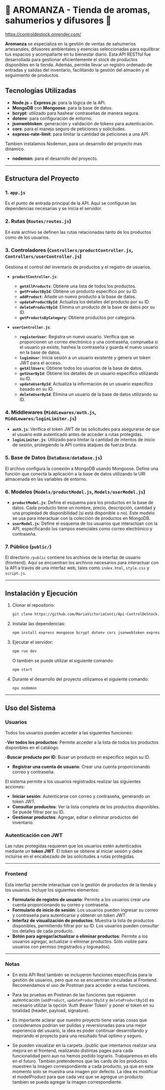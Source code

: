 # 🌸 AROMANZA - Tienda de aromas, sahumerios y difusores 🌸
https://controldestock.onrender.com/

**Aromanza** se especializa en la gestión de ventas de sahumerios artesanales, difusores ambientales y esencias seleccionadas para equilibrar tus espacios y acompañarte en tu bienestar diario. Esta API RESTful fue desarrollada para gestionar eficientemente el stock de productos disponibles en la tienda. Además, permite llevar un registro ordenado de entradas y salidas del inventario, facilitando la gestión del almacén y el seguimiento de productos.

## Tecnologías Utilizadas

- **Node.js** + **Express.js**: para la lógica de la API.
- **MongoDB** con **Mongoose**: para la base de datos.
- **bcrypt**: utilizado para hashear contraseñas de manera segura.
- **dotenv**: para configuración de entorno.
- **jsonwebtoken**: generación y validación de tokens para autenticación.
- **cors**: para el manejo seguro de peticiones y solicitudes.
- **express-rate-limit**: para limitar la cantidad de peticiones a una API.

Tambien instalamos Nodemon, para un desarrollo del proyecto mas dinamico. 
- **nodemon**: para el desarrollo del proyecto.

---

## Estructura del Proyecto

### 1. `app.js`

Es el punto de entrada principal de la API. Aquí se configuran las dependencias necesarias y se inicia el servidor.

### 2. **Rutas** (`Routes/routes.js`)

En este archivo se definen las rutas relacionadas tanto de los productos como de los usuarios.

### 3. **Controladores** (`Controllers/productController.js`, `Controllers/userController.js`)

Gestiona el control del inventario de productos y el registro de usuarios.

- **`productController.js`**: 
  - **`getAllProducts`**: Obtiene una lista de todos los productos.
  - **`getProductById`**: Obtiene un producto específico por su ID.
  - **`addProduct`**: Añade un nuevo producto a la base de datos.
  - **`updateProductById`**: Actualiza los detalles del producto por su ID.
  - **`deleteProductById`**: Elimina un producto de la base de datos por su ID.
  - **`getProductsByCategory`**: Obtiene productos por categoría.

- **`userController.js`**:
  - **`registerUser`**: Registra un nuevo usuario. Verifica que se proporcionen un correo electrónico y una contraseña, comprueba si el usuario ya existe, hashea la contraseña y guarda el nuevo usuario en la base de datos.
  - **`loginUser`**: Inicia sesión a un usuario existente y genera un token JWT para el acceso.
  - **`getAllUsers`**: Obtiene todos los usuarios de la base de datos.
  - **`getUserById`**: Obtiene los detalles de un usuario específico utilizando su ID.
  - **`updateUserById`**: Actualiza la información de un usuario específico basado en su ID.
  - **`deleteUserById`**: Elimina un usuario de la base de datos utilizando su ID.

  
### 4. **Middlewares** (`MiddLewares/auth.js`, `MiddLewares/loginLimiter.js`)

- **`auth.js`**: Verifica el token JWT de las solicitudes para asegurarse de que el usuario esté autenticado antes de acceder a rutas protegidas.
- **`loginLimiter.js`**: Utilizado para limitar la cantidad de intentos de inicio de sesión, protegiendo la API contra ataques de fuerza bruta.

### 5. **Base de Datos** (`DataBase/dataBase.js`)

El archivo configura la conexión a MongoDB usando Mongoose. Define una función que conecta la aplicación a la base de datos utilizando la URI almacenada en las variables de entorno. 

### 6. **Modelos** (`Models/productModel.js`, `Models/userModel.js`)

- **`productModel.js`**: Define el esquema para los productos en la base de datos. Cada producto tiene un nombre, precio, descripción, cantidad y una propiedad de disponibilidad (si está disponible o no). Este modelo se usa para interactuar con la colección de productos en MongoDB.
- **`userModel.js`**: Define el esquema de los usuarios que interactúan con la API, especificando los campos esenciales como correo electrónico y contraseña.

### 7. Público (`public/`)

El directorio `/public` contiene los archivos de la interfaz de usuario (frontend). Aquí se encuentran los archivos necesarios para interactuar con la API a través de una interfaz web, tales como `index.html`, `style.css` y `script.js`.

---

## Instalación y Ejecución

1. Clonar el repositorio:
   ```bash
   git clone https://github.com/MariaVictoriaConti/Api-ControlDeStock.git

   ```
2. Instalar las dependencias:
   ```bash
   npm install express mongoose bcrypt dotenv cors jsonwebtoken express-rate-limit  
   ```
3. Ejecutar el servidor:
   ```bash
   npm run dev
   ```
   O también se puede utilizar el siguiente comando:
   ```bash
   npm start
   ```
4. Durante el desarrollo del proyecto utilizamos el siguiente comando:
   ```bash
   npx nodemon
   ```

---

## Uso del Sistema

### **Usuarios**

Todos los usuarios pueden acceder a las siguientes funciones:

-**Ver todos los productos**: Permite acceder a la lista de todos los productos disponibles en el catálogo.

-**Buscar producto por ID**: Busar un producto en específico según su ID.

- **Registrar una cuenta de usuario**: Crear una cuenta proporcionando correo y contraseña.

El sistema permite a los usuarios registrados realizar las siguientes acciones:

- **Iniciar sesión**: Autenticarse con correo y contraseña, generando un token JWT.
- **Consultar productos**: Ver la lista completa de los productos disponibles. Se puede filtrar por su ID.
- **Gestionar productos**: Agregar, editar o eliminar productos del inventario. 


### **Autenticación con JWT**

Las rutas protegidas requieren que los usuarios estén autenticados mediante un **token JWT**. El token se obtiene al iniciar sesión y debe incluirse en el encabezado de las solicitudes a rutas protegidas.

---

### **Frontend**

Esta interfaz permite interactuar con la gestión de productos de la tienda y los usuarios. Incluye los siguientes elementos:

- **Formulario de registro de usuario**: Permite a los usuarios crear una cuenta proporcionando su correo y contraseña.
- **Formulario de inicio de sesión**: Los usuarios pueden ingresar su correo y contraseña para autenticarse y obtener un token JWT.
- **Interfaz de visualización de productos**: Muestra la lista de productos disponibles, permitiendo filtrar por su ID. Los usuarios pueden consultar los detalles de cada producto.
- **Botón para agregar/actualizar o eliminar productos**: Permite a los usuarios agregar, actualizar o eliminar productos. Sólo visible para usuarios con permiso (registrados y logueados).

---

### **Notas**

- En esta API Rest también se incluyeron funciones específicas para la gestión de usuarios, pero que no se encuentran vinculadas al Frontend. Recomendamos el uso de Postman para acceder a estas funciones. 

- Para las pruebas en Postman de las funciones que requieren autenticación (`addProduct`, `updateProductById` y `deleteProductById`) es necesario utilizar la opción 'Auth Bearer Token' y poner el token en su totalidad (header, payload, signature).

- Es importante aclarar que nuestro proyecto tiene varias cosas que consideramos podrian ser pulidas y reversionadas para una mejor experiencia del usuario, la idea es poder continuar desarrollando y mejorando el proyecto para una resultado final optimo y seguro.

- Se pueden visualizar en la carpeta ./public que intentamos realizar una mejora en el frontend, realizando distintas pages para cada funcionalidad pero aun no hemos podido lograrlo. Trabajaremos en ello en el futuro. Tambien pretendemos que las cards de los productos muestren la imagen correspondiente a cada producto, ya que en este momento solo se muestra una imagen por defecto. La idea es modificar el modelProduct para que cada vez que se agregue un producto tambien se pueda agregar la imagen correspondiente.